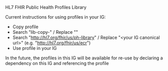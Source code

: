 HL7 FHIR Public Health Profiles Library

Current instructions for using  profiles in your IG:

- Copy profile
- Search "lib-copy-" / Replace ""
- Search "http://hl7.org/fhir/us/ph-library" / Replace "\<your IG canonical url\>" (e.g. "http://hl7.org/fhir/us/ecr")
- Use profile in your IG

In the future, the profiles in this IG will be available for re-use by declaring a dependency on this IG and referencing the profile
